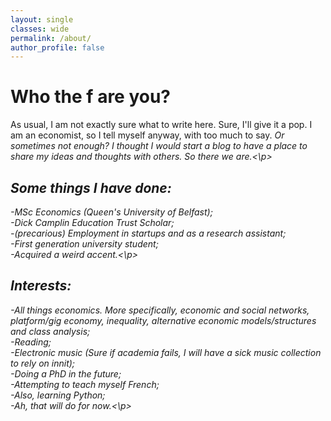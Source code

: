 ```yaml
---
layout: single
classes: wide
permalink: /about/
author_profile: false
---
```

<h1> Who the f are you? </h1>

<p>As usual, I am not exactly sure what to write here. Sure, I'll give it a pop. I am an economist, so I tell myself anyway, with too much to say. <i>Or sometimes not enough?<i> I thought I would start a blog to have a place to share my ideas and thoughts with others. So there we are.<\p>

<h2>Some things I have done:</h2>
<p>-MSc Economics (Queen's University of Belfast);<br>
-Dick Camplin Education Trust Scholar;<br>
-(precarious) Employment in startups and as a research assistant;<br>
-First generation university student;<br>
-Acquired a weird accent.<\p>

<h2>Interests:</h2>
<p>-All things economics. More specifically, economic and social networks, platform/gig economy, inequality, alternative economic models/structures and class analysis; <br>
-Reading;<br>
-Electronic music (Sure if academia fails, I will have a sick music collection to rely on innit);<br>
-Doing a PhD in the future;<br>
-Attempting to teach myself French;<br>
-Also, learning Python;<br>
-Ah, that will do for now.<\p>
